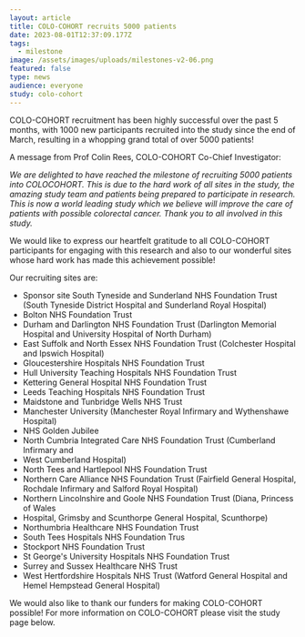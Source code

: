 ```yaml
---
layout: article
title: COLO-COHORT recruits 5000 patients
date: 2023-08-01T12:37:09.177Z
tags:
  - milestone
image: /assets/images/uploads/milestones-v2-06.png
featured: false
type: news
audience: everyone
study: colo-cohort
---
```

COLO-COHORT recruitment has been highly successful over the past 5 months, with 1000 new participants recruited into the study since the end of March, resulting in a whopping grand total of over 5000 patients! 


A message from Prof Colin Rees, COLO-COHORT Co-Chief Investigator:


*We are delighted to have reached the milestone of recruiting 5000 patients into COLOCOHORT. This is due to the hard work of all sites in the study, the amazing study team and patients being prepared to participate in research. This is now a world leading study which we believe will improve the care of patients with possible colorectal cancer. Thank you to all involved in this study.*

We would like to express our heartfelt gratitude to all COLO-COHORT participants for engaging with this research and also to our wonderful sites whose hard work has made this achievement possible!

Our recruiting sites are:

* Sponsor site South Tyneside and Sunderland NHS Foundation Trust (South Tyneside District Hospital and Sunderland Royal Hospital)
* Bolton NHS Foundation Trust
* Durham and Darlington NHS Foundation Trust (Darlington Memorial Hospital and University Hospital of North Durham)
* East Suffolk and North Essex NHS Foundation Trust (Colchester Hospital and Ipswich Hospital)
* Gloucestershire Hospitals NHS Foundation Trust
* Hull University Teaching Hospitals NHS Foundation Trust
* Kettering General Hospital NHS Foundation Trust
* Leeds Teaching Hospitals NHS Foundation Trust
* Maidstone and Tunbridge Wells NHS Trust
* Manchester University (Manchester Royal Infirmary and Wythenshawe Hospital)
* NHS Golden Jubilee
* North Cumbria Integrated Care NHS Foundation Trust (Cumberland Infirmary and 
* West Cumberland Hospital)
* North Tees and Hartlepool NHS Foundation Trust
* Northern Care Alliance NHS Foundation Trust (Fairfield General Hospital, Rochdale Infirmary and Salford Royal Hospital)
* Northern Lincolnshire and Goole NHS Foundation Trust (Diana, Princess of Wales 
* Hospital, Grimsby and Scunthorpe General Hospital, Scunthorpe)
* Northumbria Healthcare NHS Foundation Trust
* South Tees Hospitals NHS Foundation Trus
* Stockport NHS Foundation Trust
* St George's University Hospitals NHS Foundation Trust
* Surrey and Sussex Healthcare NHS Trust
* West Hertfordshire Hospitals NHS Trust (Watford General Hospital and Hemel Hempstead General Hospital)

We would also like to thank our funders for making COLO-COHORT possible!
For more information on COLO-COHORT please visit the study page below.